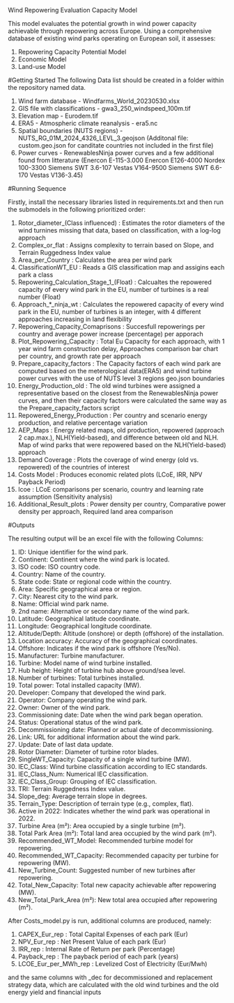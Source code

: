 Wind Repowering Evaluation Capacity Model

This model evaluates the potential growth in wind power capacity achievable through repowering across Europe. Using a comprehensive database of existing wind parks operating on European soil, it assesses:

1. Repowering Capacity Potential Model
2. Economic Model
3. Land-use Model

#Getting Started
The following Data list should be created in a folder within the repository named data. 

1. Wind farm database                     - Windfarms_World_20230530.xlsx
2. GIS file with classifications          - gwa3_250_windspeed_100m.tif
3. Elevation map                          - Eurodem.tif
4. ERA5 - Atmospheric climate reanalysis  - era5.nc
5. Spatial boundaries (NUTS regions)      - NUTS_RG_01M_2024_4326_LEVL_3.geojson (Additonal file: custom.geo.json for canditate countries not included in the first file)
6. Power curves                           - RenewablesNinja power curves and a few additional found from litterature (Enercon E-115-3.000	Enercon E126-4000	Nordex 100-3300	Siemens SWT 3.6-107	Vestas V164-9500	Siemens SWT 6.6-170	Vestas V136-3.45)



#Running Sequence

Firstly, install the necessary libraries listed in requirements.txt and then run the submodels in the following prioritized order:

1. Rotor_diameter_(Class influenced)      : Estimates the rotor diameters of the wind turnines missing that data, based on classification, with a log-log approach
2. Complex_or_flat                        : Assigns complexity to terrain based on Slope, and Terrain Ruggedness Index value
3. Area_per_Country                       : Calculates the area per wind park
4. ClassificationWT_EU                    : Reads a GIS classification map and assigins each park a class
5. Repowering_Calculation_Stage_1_(Float) : Calcualtes the repowered capacity of every wind park in the EU, number of turbines is a real number (Float)
6. Approach_*_ninja_wt                    : Calculates the repowered capacity of every wind park in the EU, number of turbines is an integer, with 4 different approaches increasing in land flexibility
7. Repowering_Capacity_Comaprisons        : Succesfull repowerings per country and average power increase (percentage) per apporach
8. Plot_Repowering_Capacity               : Total Eu Capacity for each approach, with 1 year wind farm construction delay, Approaches comparison bar chart per country, and growth rate per approach
9. Prepare_capacity_factors               : The Capacity factors of each wind park are computed based on the meterological data(ERA5) and wind turbine power curves with the use of NUTS level 3 regions geo.json boundaries
10. Energy_Production_old                 : The old wind turbines were assigned a representative based on the closest from the RenewablesNinja power curves, and then their capacity factors were calculated the same way as the Prepare_capacity_factors script
11. Repowered_Energy_Production           : Per country and scenario energy production, and relative percentage variation
12. AEP_Maps                              : Energy related maps, old production, repowered (approach 2 cap.max.), NLH(Yield-based), and difference between old and NLH. Map of wind parks that were repowered based on the NLH(Yield-based) approach
13. Demand Coverage                       : Plots the coverage of wind energy (old vs. repowered) of the countries of interest
14. Costs Model                           : Produces economic related plots (LCoE, IRR, NPV Payback Period)
15. lcoe                                  : LCoE comparisons per scenario, country and learning rate assumption (Sensitivity analysis)
16. Additional_Result_plots               : Power density per country, Comparative power density per approach, Required land area comparison

#Outputs

The resulting output will be an excel file with the following Columns:

1.  ID: Unique identifier for the wind park.
2.  Continent: Continent where the wind park is located.
3.  ISO code: ISO country code.
4.  Country: Name of the country.
5.  State code: State or regional code within the country.
6.  Area: Specific geographical area or region.
7.  City: Nearest city to the wind park.
8.  Name: Official wind park name.
9.  2nd name: Alternative or secondary name of the wind park.
10. Latitude: Geographical latitude coordinate.
11. Longitude: Geographical longitude coordinate.
12. Altitude/Depth: Altitude (onshore) or depth (offshore) of the installation.
13. Location accuracy: Accuracy of the geographical coordinates.
14. Offshore: Indicates if the wind park is offshore (Yes/No).
15. Manufacturer: Turbine manufacturer.
16. Turbine: Model name of wind turbine installed.
17. Hub height: Height of turbine hub above ground/sea level.
18. Number of turbines: Total turbines installed.
19. Total power: Total installed capacity (MW).
20. Developer: Company that developed the wind park.
21. Operator: Company operating the wind park.
22. Owner: Owner of the wind park.
23. Commissioning date: Date when the wind park began operation.
24. Status: Operational status of the wind park.
25. Decommissioning date: Planned or actual date of decommissioning.
26. Link: URL for additional information about the wind park.
27. Update: Date of last data update.
28. Rotor Diameter: Diameter of turbine rotor blades.
29. SingleWT_Capacity: Capacity of a single wind turbine (MW).
30. IEC_Class: Wind turbine classification according to IEC standards.
31. IEC_Class_Num: Numerical IEC classification.
32. IEC_Class_Group: Grouping of IEC classification.
33. TRI: Terrain Ruggedness Index value.
34. Slope_deg: Average terrain slope in degrees.
35. Terrain_Type: Description of terrain type (e.g., complex, flat).
36. Active in 2022: Indicates whether the wind park was operational in 2022.
37. Turbine Area (m²): Area occupied by a single turbine (m²).
38. Total Park Area (m²): Total land area occupied by the wind park (m²).
39. Recommended_WT_Model: Recommended turbine model for repowering.
40. Recommended_WT_Capacity: Recommended capacity per turbine for repowering (MW).
41. New_Turbine_Count: Suggested number of new turbines after repowering.
42. Total_New_Capacity: Total new capacity achievable after repowering (MW).
43. New_Total_Park_Area (m²): New total area occupied after repowering (m²).



After Costs_model.py is run, additional columns are produced, namely:

1. CAPEX_Eur_rep         : Total Capital Expenses of each park (Eur)
2. NPV_Eur_rep           : Net Present Value of each park (Eur)
3. IRR_rep               : Internal Rate of Return per park (Percentage)
4. Payback_rep           : The payback period of each park  (years)
5. LCOE_Eur_per_MWh_rep  : Levelized Cost of Electricity (Eur/Mwh)

and the same columns with _dec for decommissioned and replacement strategy data, which are calculated with the old wind turbines and the old energy yield and financial inputs

